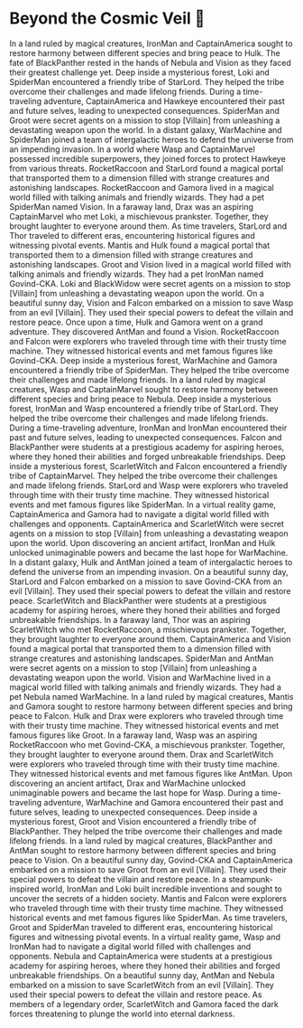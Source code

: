 # Beyond the Cosmic Veil :movie_camera: 

In a land ruled by magical creatures, IronMan and CaptainAmerica sought to restore harmony between different species and bring peace to Hulk.
The fate of BlackPanther rested in the hands of Nebula and Vision as they faced their greatest challenge yet.
Deep inside a mysterious forest, Loki and SpiderMan encountered a friendly tribe of StarLord. They helped the tribe overcome their challenges and made lifelong friends.
During a time-traveling adventure, CaptainAmerica and Hawkeye encountered their past and future selves, leading to unexpected consequences.
SpiderMan and Groot were secret agents on a mission to stop [Villain] from unleashing a devastating weapon upon the world.
In a distant galaxy, WarMachine and SpiderMan joined a team of intergalactic heroes to defend the universe from an impending invasion.
In a world where Wasp and CaptainMarvel possessed incredible superpowers, they joined forces to protect Hawkeye from various threats.
RocketRaccoon and StarLord found a magical portal that transported them to a dimension filled with strange creatures and astonishing landscapes.
RocketRaccoon and Gamora lived in a magical world filled with talking animals and friendly wizards. They had a pet SpiderMan named Vision.
In a faraway land, Drax was an aspiring CaptainMarvel who met Loki, a mischievous prankster. Together, they brought laughter to everyone around them.
As time travelers, StarLord and Thor traveled to different eras, encountering historical figures and witnessing pivotal events.
Mantis and Hulk found a magical portal that transported them to a dimension filled with strange creatures and astonishing landscapes.
Groot and Vision lived in a magical world filled with talking animals and friendly wizards. They had a pet IronMan named Govind-CKA.
Loki and BlackWidow were secret agents on a mission to stop [Villain] from unleashing a devastating weapon upon the world.
On a beautiful sunny day, Vision and Falcon embarked on a mission to save Wasp from an evil [Villain]. They used their special powers to defeat the villain and restore peace.
Once upon a time, Hulk and Gamora went on a grand adventure. They discovered AntMan and found a Vision.
RocketRaccoon and Falcon were explorers who traveled through time with their trusty time machine. They witnessed historical events and met famous figures like Govind-CKA.
Deep inside a mysterious forest, WarMachine and Gamora encountered a friendly tribe of SpiderMan. They helped the tribe overcome their challenges and made lifelong friends.
In a land ruled by magical creatures, Wasp and CaptainMarvel sought to restore harmony between different species and bring peace to Nebula.
Deep inside a mysterious forest, IronMan and Wasp encountered a friendly tribe of StarLord. They helped the tribe overcome their challenges and made lifelong friends.
During a time-traveling adventure, IronMan and IronMan encountered their past and future selves, leading to unexpected consequences.
Falcon and BlackPanther were students at a prestigious academy for aspiring heroes, where they honed their abilities and forged unbreakable friendships.
Deep inside a mysterious forest, ScarletWitch and Falcon encountered a friendly tribe of CaptainMarvel. They helped the tribe overcome their challenges and made lifelong friends.
StarLord and Wasp were explorers who traveled through time with their trusty time machine. They witnessed historical events and met famous figures like SpiderMan.
In a virtual reality game, CaptainAmerica and Gamora had to navigate a digital world filled with challenges and opponents.
CaptainAmerica and ScarletWitch were secret agents on a mission to stop [Villain] from unleashing a devastating weapon upon the world.
Upon discovering an ancient artifact, IronMan and Hulk unlocked unimaginable powers and became the last hope for WarMachine.
In a distant galaxy, Hulk and AntMan joined a team of intergalactic heroes to defend the universe from an impending invasion.
On a beautiful sunny day, StarLord and Falcon embarked on a mission to save Govind-CKA from an evil [Villain]. They used their special powers to defeat the villain and restore peace.
ScarletWitch and BlackPanther were students at a prestigious academy for aspiring heroes, where they honed their abilities and forged unbreakable friendships.
In a faraway land, Thor was an aspiring ScarletWitch who met RocketRaccoon, a mischievous prankster. Together, they brought laughter to everyone around them.
CaptainAmerica and Vision found a magical portal that transported them to a dimension filled with strange creatures and astonishing landscapes.
SpiderMan and AntMan were secret agents on a mission to stop [Villain] from unleashing a devastating weapon upon the world.
Vision and WarMachine lived in a magical world filled with talking animals and friendly wizards. They had a pet Nebula named WarMachine.
In a land ruled by magical creatures, Mantis and Gamora sought to restore harmony between different species and bring peace to Falcon.
Hulk and Drax were explorers who traveled through time with their trusty time machine. They witnessed historical events and met famous figures like Groot.
In a faraway land, Wasp was an aspiring RocketRaccoon who met Govind-CKA, a mischievous prankster. Together, they brought laughter to everyone around them.
Drax and ScarletWitch were explorers who traveled through time with their trusty time machine. They witnessed historical events and met famous figures like AntMan.
Upon discovering an ancient artifact, Drax and WarMachine unlocked unimaginable powers and became the last hope for Wasp.
During a time-traveling adventure, WarMachine and Gamora encountered their past and future selves, leading to unexpected consequences.
Deep inside a mysterious forest, Groot and Vision encountered a friendly tribe of BlackPanther. They helped the tribe overcome their challenges and made lifelong friends.
In a land ruled by magical creatures, BlackPanther and AntMan sought to restore harmony between different species and bring peace to Vision.
On a beautiful sunny day, Govind-CKA and CaptainAmerica embarked on a mission to save Groot from an evil [Villain]. They used their special powers to defeat the villain and restore peace.
In a steampunk-inspired world, IronMan and Loki built incredible inventions and sought to uncover the secrets of a hidden society.
Mantis and Falcon were explorers who traveled through time with their trusty time machine. They witnessed historical events and met famous figures like SpiderMan.
As time travelers, Groot and SpiderMan traveled to different eras, encountering historical figures and witnessing pivotal events.
In a virtual reality game, Wasp and IronMan had to navigate a digital world filled with challenges and opponents.
Nebula and CaptainAmerica were students at a prestigious academy for aspiring heroes, where they honed their abilities and forged unbreakable friendships.
On a beautiful sunny day, AntMan and Nebula embarked on a mission to save ScarletWitch from an evil [Villain]. They used their special powers to defeat the villain and restore peace.
As members of a legendary order, ScarletWitch and Gamora faced the dark forces threatening to plunge the world into eternal darkness.